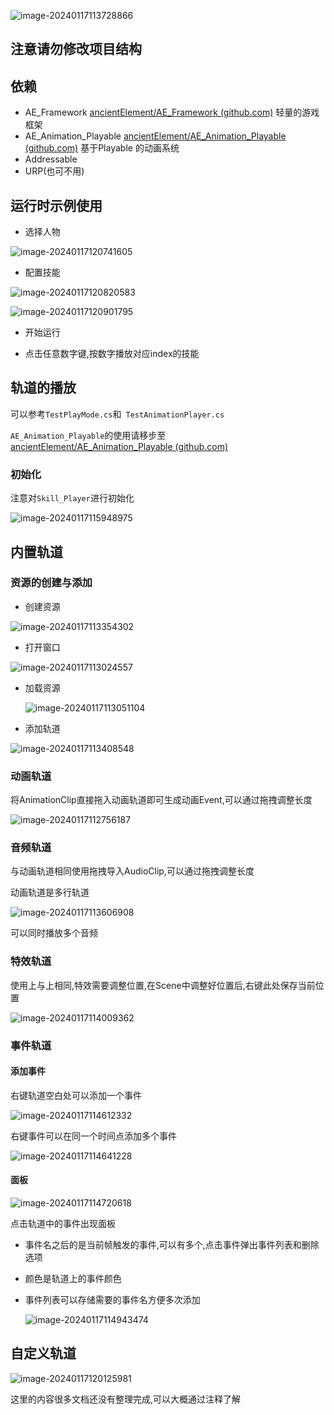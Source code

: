 ![image-20240117113728866](ImagesAssets/image-20240117113728866.png)

## 注意请勿修改项目结构

## 依赖

- AE_Framework [ancientElement/AE_Framework (github.com)](https://github.com/ancientElement/AE_Framework) 轻量的游戏框架
- AE_Animation_Playable [ancientElement/AE_Animation_Playable (github.com)](https://github.com/ancientElement/AE_Animation_Playable) 基于Playable 的动画系统
- Addressable
- URP(也可不用)

## 运行时示例使用

- 选择人物

![image-20240117120741605](ImagesAssets/image-20240117120741605.png)

- 配置技能

![image-20240117120820583](ImagesAssets/image-20240117120820583.png)

![image-20240117120901795](ImagesAssets/image-20240117120901795.png)

- 开始运行

- 点击任意数字键,按数字播放对应index的技能



## 轨道的播放

可以参考`TestPlayMode.cs`和` TestAnimationPlayer.cs`

`AE_Animation_Playable`的使用请移步至[ancientElement/AE_Animation_Playable (github.com)](https://github.com/ancientElement/AE_Animation_Playable) 

### 初始化

注意对`Skill_Player`进行初始化

![image-20240117115948975](ImagesAssets/image-20240117115948975.png)

## 内置轨道

### 资源的创建与添加

- 创建资源

![image-20240117113354302](ImagesAssets/image-20240117113354302.png)

- 打开窗口

![image-20240117113024557](ImagesAssets/image-20240117113024557.png)

- 加载资源

  ![image-20240117113051104](ImagesAssets/image-20240117113051104.png)

- 添加轨道

![image-20240117113408548](ImagesAssets/image-20240117113408548.png)

### 动画轨道

将AnimationClip直接拖入动画轨道即可生成动画Event,可以通过拖拽调整长度

![image-20240117112756187](ImagesAssets/image-20240117112756187.png)



### 音频轨道

与动画轨道相同使用拖拽导入AudioClip,可以通过拖拽调整长度

动画轨道是多行轨道

![image-20240117113606908](ImagesAssets/image-20240117113606908.png)

可以同时播放多个音频

### 特效轨道

使用上与上相同,特效需要调整位置,在Scene中调整好位置后,右键此处保存当前位置

![image-20240117114009362](ImagesAssets/image-20240117114009362.png)

### 事件轨道

#### 添加事件

右键轨道空白处可以添加一个事件

![image-20240117114612332](ImagesAssets/image-20240117114612332.png)

右键事件可以在同一个时间点添加多个事件

![image-20240117114641228](ImagesAssets/image-20240117114641228.png)

#### 面板

![image-20240117114720618](ImagesAssets/image-20240117114720618.png)

点击轨道中的事件出现面板

- 事件名之后的是当前帧触发的事件,可以有多个,点击事件弹出事件列表和删除选项

- 颜色是轨道上的事件颜色

- 事件列表可以存储需要的事件名方便多次添加

  ![image-20240117114943474](ImagesAssets/image-20240117114943474.png)

## 自定义轨道

![image-20240117120125981](ImagesAssets/image-20240117120125981.png)

这里的内容很多文档还没有整理完成,可以大概通过注释了解